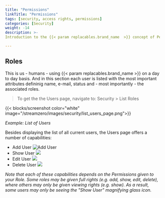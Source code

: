 ```yaml
---
title: "Permissions"
linkTitle: "Permissions"
tags: [security, access rights, permissions] 
categories: [Security]
weight: -14
description: >-
Introduction to the {{< param replacables.brand_name  >}} concept of Permissions.

---
```


## Roles

This is us - humans - using {{< param replacables.brand_name  >}} on a day to day basis. And in this section each user is listed with the most important attributes defininig name, e-mail, status and - most importantly - the associated roles.

> To get the the Users page, navigate to: Security > List Roles

{{< blocks/screenshot color="white" image="/streamzero/images/security/list_users_page.png">}} 

*Example: List of Users*

Besides displaying the list of all current users, the Users page offers a number of capabilities:

- Add User ![Add User](../../../../../../../images/add_icon.png) 
- Show User ![](../../../../../../../images/view_icon.png)
- Edit User ![](../../../../../../../images/edit_icon.png)
- Delete User ![](../../../../../../../images/delete_icon.png)

*Note that each of these capabilities depends on the Permissions given to your Role. Some roles may be given full rights (e.g. add, show, edit, delete), where others may only be given viewing rights (e.g. show). As a result, some users may only be seeing the "Show User" magnifying glass icon.*

